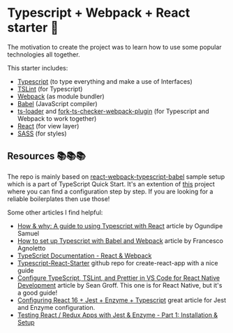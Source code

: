 # Typescript + Webpack + React starter 🚀

The motivation to create the project was to learn how to use some popular technologies all together.

This starter includes:
* [Typescript](https://www.typescriptlang.org/index.html) (to type everything and make a use of Interfaces)
* [TSLint](https://palantir.github.io/tslint/) (for Typescript)
* [Webpack](https://webpack.js.org/) (as module bundler)
* [Babel](https://babeljs.io/) (JavaScript compiler)
* [ts-loader](https://github.com/TypeStrong/ts-loader) and [fork-ts-checker-webpack-plugin](https://github.com/Realytics/fork-ts-checker-webpack-plugin) (for Typescript and Webpack to work together)
* [React](https://reactjs.org/) (for view layer)
* [SASS](https://sass-lang.com/) (for styles)

## Resources 📚📚📚

The repo is mainly based on [react-webpack-typescript-babel](https://github.com/a-tarasyuk/react-webpack-typescript-babel) sample setup which is a part of TypeScript Quick Start. It's an extention of [this](https://github.com/Microsoft/TypeScript-Babel-Starter#readme) project where you can find a configuration step by step. If you are looking for a reliable boilerplates then use those!

Some other articles I find helpful:
* [How & why: A guide to using Typescript with React](https://blog.logrocket.com/how-why-a-guide-to-using-typescript-with-react-fffb76c61614) article by Ogundipe Samuel
* [How to set up Typescript with Babel and Webpack](https://medium.com/@francesco.agnoletto/how-to-set-up-typescript-with-babel-and-webpack-6fba1b6e72d5) article by Francesco Agnoletto
* [TypeScript Documentation - React & Webpack](https://www.typescriptlang.org/docs/handbook/react-&-webpack.html)
* [Typescript-React-Starter](https://github.com/Microsoft/TypeScript-React-Starter) github repo for create-react-app with a nice guide
* [Configure TypeScript, TSLint, and Prettier in VS Code for React Native Development](https://medium.com/@sgroff04/configure-typescript-tslint-and-prettier-in-vs-code-for-react-native-development-7f31f0068d2) article by Sean Groff. This one is for React Native, but it's a good guide!
* [Configuring React 16 + Jest + Enzyme + Typescript](https://medium.com/@mateuszsokola/configuring-react-16-jest-enzyme-typescript-7122e1a1e6e8) great article for Jest and Enzyme configuration.
* [Testing React / Redux Apps with Jest & Enzyme - Part 1: Installation & Setup](https://alligator.io/react/testing-react-redux-with-jest-enzyme/)
